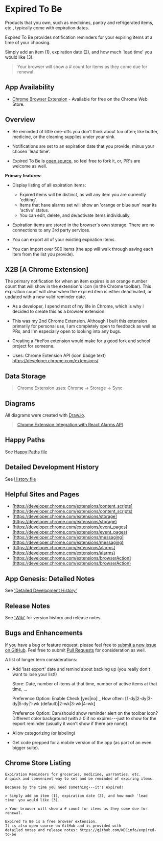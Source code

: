 # Expired To Be

Products that you own, such as medicines, pantry and refrigerated items, etc., typically come with expiration dates.

Expired To Be provides notification reminders for your expiring items at a time of your choosing.

Simply add an item (1), expiration date (2), and how much 'lead time' you would like (3).

> Your browser will show a # count for items as they come due for renewal.

## App Availability

  - [Chrome Browser Extension](https://chrome.google.com/webstore/detail/expired-to-be/kamjiblbgmiobifooelpmlkojmadmcan) - Available for free on the Chrome Web Store.

## Overview

  - Be reminded of little one-offs you don't think about too often; like butter, medicine, or the cleaning supplies under your sink.

  - Notifications are set to an expiration date that you provide, minus your chosen 'lead time'.

  - Expired To Be is [open source](https://github.com/KDCinfo/expired-to-be), so feel free to fork it, or, PR's are welcome as well.

**Primary features:**

  - Display listing of all expiration items:

  	+ Expired items will be distinct, as will any item you are currently 'editing'.
  	+ Items that have alarms set will show an 'orange or blue sun' near its 'active' status.
  	+ You can edit, delete, and de/activate items individually.

  - Expiration items are stored in the browser's own storage. There are no connections to any 3rd party services.

  - You can export all of your existing expiration items.

  - You can import over 500 items (the app will walk through saving each item from the list you provide).

## X2B [A Chrome Extension]

The primary notification for when an item expires is an orange number count that will show in the extension's icon (in the Chrome toolbar). This expiration count will clear when the expired item is either deactivated, or updated with a new valid reminder date.

  - As a developer, I spend most of my life in Chrome, which is why I decided to create this as a browser extension.

  - This was my 2nd Chrome Extension. Although I built this extension primarily for personal use, I am completely open to feedback as well as PRs, and I'm especially open to looking into any bugs.

  - Creating a FireFox extension would make for a good fork and school project for someone.

  - Uses: Chrome Extension API (icon badge text)
    https://developer.chrome.com/extensions/

## Data Storage

  > Chrome Extension uses: Chrome -> Storage -> Sync

## Diagrams

All diagrams were created with [Draw.io](https://www.draw.io/).

  > [Chrome Extension Integration with React Alarms API](/public/x2b/expired-to-be_page-load_07.svg)

## Happy Paths

See [Happy Paths file](/public/x2b/x2b-happy-paths.md)

## Detailed Development History

See [History file](/public/extensions/chrome/history.md)

## Helpful Sites and Pages

  * [https://developer.chrome.com/extensions/content_scripts](https://developer.chrome.com/extensions/content_scripts)
  * [https://developer.chrome.com/extensions/storage](https://developer.chrome.com/extensions/storage)
  * [https://developer.chrome.com/extensions/event_pages](https://developer.chrome.com/extensions/event_pages)
  * [https://developer.chrome.com/extensions/messaging](https://developer.chrome.com/extensions/messaging)
  * [https://developer.chrome.com/extensions/alarms](https://developer.chrome.com/extensions/alarms)
  * [https://developer.chrome.com/extensions/browserAction](https://developer.chrome.com/extensions/browserAction)

## App Genesis: Detailed Notes

See ['Detailed Development History'](https://github.com/KDCinfo/expired-to-be/blob/master/public/extensions/chrome/history.md)

## Release Notes

See ['Wiki'](https://github.com/KDCinfo/expired-to-be/wiki) for version history and release notes.

## Bugs and Enhancements

If you have a bug or feature request, please feel free to [submit a new issue on GitHub](https://github.com/KDCinfo/expired-to-be/issues). Feel free to submit [Pull Requests](https://github.com/KDCinfo/expired-to-be/pulls) for consideration as well.

A list of longer term considerations:

- Add 'last export' date and remind about backing up (you really don't want to lose your list!)

  Store: Date, number of items at that time, number of active items at that time, ...

  Preference Option: Enable Check [yes|no] _ How often: [1-dy|2-dy|3-dy|5-dy|1-wk (default)|2-wk|3-wk|4-wk]

  Preference Option: Can/should show reminder alert on the toolbar icon? Different color background (with a 0 if no expires---just to show for the export reminder (usually it won't show if there are none)).

- Allow categorizing (or labeling)

- Get code prepped for a mobile version of the app (as part of an even bigger suite).

## Chrome Store Listing

```
Expiration Reminders for groceries, medicine, warranties, etc.
A quick and convenient way to set and be reminded of expiring items.
```
```
Because by the time you need something---it's expired!

> Simply add an item (1), expiration date (2), and how much 'lead time' you would like (3).

> Your browser will show a # count for items as they come due for renewal.

Expired To Be is a free browser extension.
It is also open source on GitHub and is provided with
detailed notes and release notes: https://github.com/KDCinfo/expired-to-be
```
